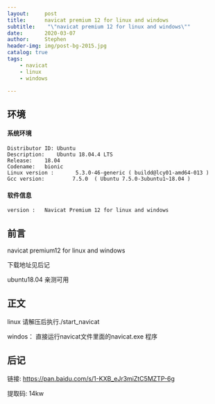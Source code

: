 ```yaml
---
layout:     post
title:      navicat premium 12 for linux and windows
subtitle:    "\"navicat premium 12 for linux and windows\""
date:       2020-03-07
author:     Stephen
header-img: img/post-bg-2015.jpg
catalog: true
tags:
    - navicat
    - linux
    - windows

---
```


## 环境
#### 系统环境
```text
Distributor ID:	Ubuntu
Description:	Ubuntu 18.04.4 LTS
Release:	18.04
Codename:	bionic
Linux version :       5.3.0-46-generic ( buildd@lcy01-amd64-013 ) 
Gcc version:         7.5.0  ( Ubuntu 7.5.0-3ubuntu1~18.04 )
```

#### 软件信息
```text
version : 	Navicat Premium 12 for linux and windows
```

## 前言
navicat premium12 for linux and windows

下载地址见后记

ubuntu18.04 亲测可用


## 正文

linux
请解压后执行./start_navicat

windos：
直接运行navicat文件里面的navicat.exe 程序

## 后记
链接: https://pan.baidu.com/s/1-KXB_eJr3miZtC5MZTP-6g

提取码: 14kw


